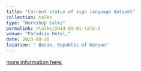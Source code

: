 ```yaml
---
title: "Current status of sign language dataset"
collection: talks
type: "Workshop talks"
permalink: /talks/2014-03-01-talk-3
venue: "Paradise Hotel,"
date: 2023-08-30
location: " Busan, Republic of Koreae"
---
```

[more information here.]((https://sites.google.com/view/ro-man2023-workshop-speech/program?authuser=0).)

